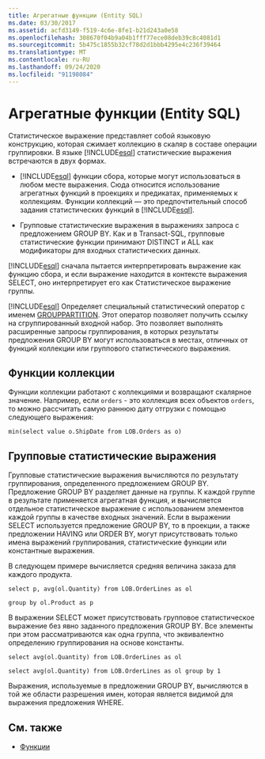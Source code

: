 ```yaml
---
title: Агрегатные функции (Entity SQL)
ms.date: 03/30/2017
ms.assetid: acfd3149-f519-4c6e-8fe1-b21d243a0e58
ms.openlocfilehash: 308670f04b9a04b1fff77ece08deb39c8c4081d1
ms.sourcegitcommit: 5b475c1855b32cf78d2d1bbb4295e4c236f39464
ms.translationtype: MT
ms.contentlocale: ru-RU
ms.lasthandoff: 09/24/2020
ms.locfileid: "91198084"
---
```

# <a name="aggregate-functions-entity-sql"></a>Агрегатные функции (Entity SQL)

Статистическое выражение представляет собой языковую конструкцию, которая сжимает коллекцию в скаляр в составе операции группировки. В языке [!INCLUDE[esql](../../../../../../includes/esql-md.md)] статистические выражения встречаются в двух формах.  
  
- [!INCLUDE[esql](../../../../../../includes/esql-md.md)] функции сбора, которые могут использоваться в любом месте выражения. Сюда относится использование агрегатных функций в проекциях и предикатах, применяемых к коллекциям. Функции коллекций — это предпочтительный способ задания статистических функций в [!INCLUDE[esql](../../../../../../includes/esql-md.md)].  
  
- Групповые статистические выражения в выражениях запроса с предложением GROUP BY. Как и в Transact-SQL, групповые статистические функции принимают DISTINCT и ALL как модификаторы для входных статистических данных.  
  
 [!INCLUDE[esql](../../../../../../includes/esql-md.md)] сначала пытается интерпретировать выражение как функцию сбора, и если выражение находится в контексте выражения SELECT, оно интерпретирует его как Статистическое выражение группы.  
  
 [!INCLUDE[esql](../../../../../../includes/esql-md.md)] Определяет специальный статистический оператор с именем [GROUPPARTITION](grouppartition-entity-sql.md). Этот оператор позволяет получить ссылку на сгруппированный входной набор. Это позволяет выполнять расширенные запросы группирования, в которых результаты предложения GROUP BY могут использоваться в местах, отличных от функций коллекции или группового статистического выражения.  
  
## <a name="collection-functions"></a>Функции коллекции  

 Функции коллекции работают с коллекциями и возвращают скалярное значение. Например, если `orders` - это коллекция всех объектов `orders`, то можно рассчитать самую раннюю дату отгрузки с помощью следующего выражения:  
  
 `min(select value o.ShipDate from LOB.Orders as o)`  
  
## <a name="group-aggregates"></a>Групповые статистические выражения  

 Групповые статистические выражения вычисляются по результату группирования, определенного предложением GROUP BY. Предложение GROUP BY разделяет данные на группы. К каждой группе в результате применяется агрегатная функция, и вычисляется отдельное статистическое выражение с использованием элементов каждой группы в качестве входных значений. Если в выражении SELECT используется предложение GROUP BY, то в проекции, а также предложении HAVING или ORDER BY, могут присутствовать только имена выражений группирования, статистические функции или константные выражения.  
  
 В следующем примере вычисляется средняя величина заказа для каждого продукта.  
  
 `select p, avg(ol.Quantity) from LOB.OrderLines as ol`  
  
 `group by ol.Product as p`  
  
 В выражении SELECT может присутствовать групповое статистическое выражение без явно заданного предложения GROUP BY. Все элементы при этом рассматриваются как одна группа, что эквивалентно определению группирования на основе константы.  
  
 `select avg(ol.Quantity) from LOB.OrderLines as ol`  
  
 `select avg(ol.Quantity) from LOB.OrderLines as ol group by 1`  
  
 Выражения, используемые в предложении GROUP BY, вычисляются в той же области разрешения имен, которая является видимой для выражения предложения WHERE.  
  
## <a name="see-also"></a>См. также

- [Функции](functions-entity-sql.md)
